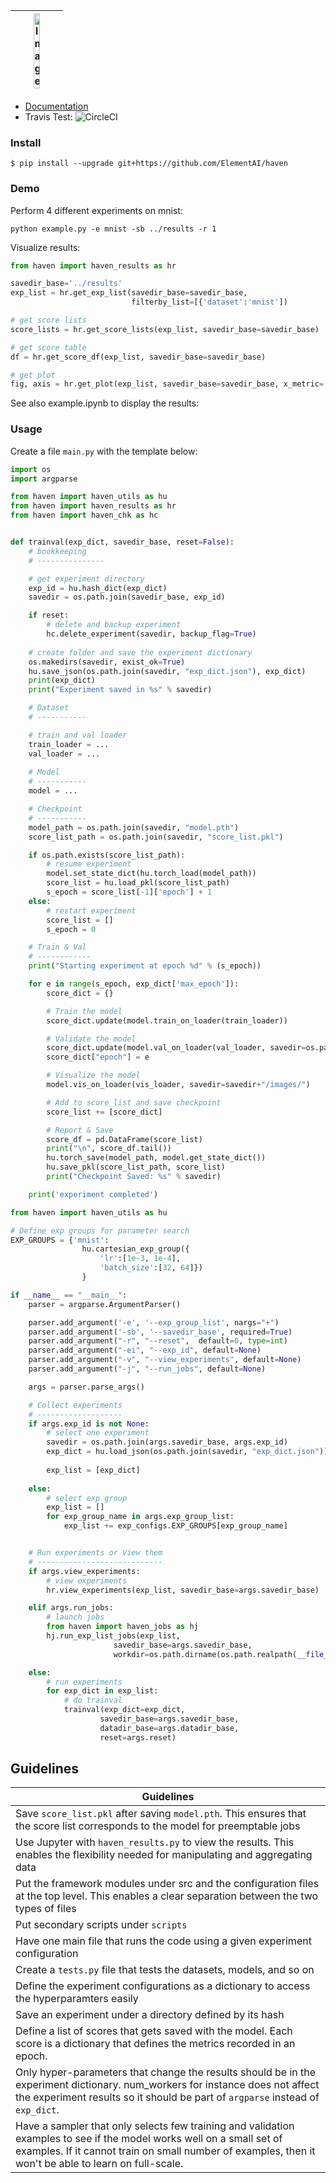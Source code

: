 <table>
    <thead>
        <tr>
            <th style="text-align:center;"><img src="docs/images/haven_logo.png" width="40%" alt="Image"></th>
        </tr>
    </thead>
    <tbody>
    </tbody>
</table>


- [Documentation](https://haven.readthedocs.io/en/latest/py-modindex.html)  
- Travis Test: ![CircleCI](https://circleci.com/gh/ElementAI/haven.svg)

<!-- ![](docs/images/haven_logo.png){:height="50%" width="50%"} -->
### Install
```
$ pip install --upgrade git+https://github.com/ElementAI/haven
```

### Demo

Perform 4 different experiments on mnist:

```
python example.py -e mnist -sb ../results -r 1
```

Visualize results:

```python
from haven import haven_results as hr

savedir_base='../results'
exp_list = hr.get_exp_list(savedir_base=savedir_base, 
                           filterby_list=[{'dataset':'mnist'])

# get score lists
score_lists = hr.get_score_lists(exp_list, savedir_base=savedir_base)

# get score table
df = hr.get_score_df(exp_list, savedir_base=savedir_base)

# get plot
fig, axis = hr.get_plot(exp_list, savedir_base=savedir_base, x_metric='epoch', y_metric='train_loss', legend_list=['model'])
```

See also example.ipynb to display the results:



### Usage

Create a file `main.py` with the template below: 

```python
import os
import argparse

from haven import haven_utils as hu
from haven import haven_results as hr
from haven import haven_chk as hc


def trainval(exp_dict, savedir_base, reset=False):
    # bookkeeping
    # ---------------

    # get experiment directory
    exp_id = hu.hash_dict(exp_dict)
    savedir = os.path.join(savedir_base, exp_id)

    if reset:
        # delete and backup experiment
        hc.delete_experiment(savedir, backup_flag=True)
    
    # create folder and save the experiment dictionary
    os.makedirs(savedir, exist_ok=True)
    hu.save_json(os.path.join(savedir, "exp_dict.json"), exp_dict)
    print(exp_dict)
    print("Experiment saved in %s" % savedir)

    # Dataset
    # -----------

    # train and val loader
    train_loader = ...
    val_loader = ...
   
    # Model
    # -----------
    model = ...

    # Checkpoint
    # -----------
    model_path = os.path.join(savedir, "model.pth")
    score_list_path = os.path.join(savedir, "score_list.pkl")

    if os.path.exists(score_list_path):
        # resume experiment
        model.set_state_dict(hu.torch_load(model_path))
        score_list = hu.load_pkl(score_list_path)
        s_epoch = score_list[-1]['epoch'] + 1
    else:
        # restart experiment
        score_list = []
        s_epoch = 0

    # Train & Val
    # ------------
    print("Starting experiment at epoch %d" % (s_epoch))

    for e in range(s_epoch, exp_dict['max_epoch']):
        score_dict = {}

        # Train the model
        score_dict.update(model.train_on_loader(train_loader))

        # Validate the model
        score_dict.update(model.val_on_loader(val_loader, savedir=os.path.join(savedir_base, exp_dict['dataset']['name'])))
        score_dict["epoch"] = e

        # Visualize the model
        model.vis_on_loader(vis_loader, savedir=savedir+"/images/")

        # Add to score_list and save checkpoint
        score_list += [score_dict]

        # Report & Save
        score_df = pd.DataFrame(score_list)
        print("\n", score_df.tail())
        hu.torch_save(model_path, model.get_state_dict())
        hu.save_pkl(score_list_path, score_list)
        print("Checkpoint Saved: %s" % savedir)

    print('experiment completed')

from haven import haven_utils as hu

# Define exp groups for parameter search
EXP_GROUPS = {'mnist':
                hu.cartesian_exp_group({
                    'lr':[1e-3, 1e-4],
                    'batch_size':[32, 64]})
                }

if __name__ == "__main__":
    parser = argparse.ArgumentParser()

    parser.add_argument('-e', '--exp_group_list', nargs="+")
    parser.add_argument('-sb', '--savedir_base', required=True)
    parser.add_argument("-r", "--reset",  default=0, type=int)
    parser.add_argument("-ei", "--exp_id", default=None)
    parser.add_argument("-v", "--view_experiments", default=None)
    parser.add_argument("-j", "--run_jobs", default=None)

    args = parser.parse_args()

    # Collect experiments
    # -------------------
    if args.exp_id is not None:
        # select one experiment
        savedir = os.path.join(args.savedir_base, args.exp_id)
        exp_dict = hu.load_json(os.path.join(savedir, "exp_dict.json"))        
        
        exp_list = [exp_dict]
        
    else:
        # select exp group
        exp_list = []
        for exp_group_name in args.exp_group_list:
            exp_list += exp_configs.EXP_GROUPS[exp_group_name]


    # Run experiments or View them
    # ----------------------------
    if args.view_experiments:
        # view experiments
        hr.view_experiments(exp_list, savedir_base=args.savedir_base)

    elif args.run_jobs:
        # launch jobs
        from haven import haven_jobs as hj
        hj.run_exp_list_jobs(exp_list, 
                       savedir_base=args.savedir_base, 
                       workdir=os.path.dirname(os.path.realpath(__file__)))

    else:
        # run experiments
        for exp_dict in exp_list:
            # do trainval
            trainval(exp_dict=exp_dict,
                    savedir_base=args.savedir_base,
                    datadir_base=args.datadir_base,
                    reset=args.reset)
```

## Guidelines

|Guidelines  |
|--- |
|Save `score_list.pkl` after saving `model.pth`. This ensures that the score list corresponds to the model for preemptable jobs |
|Use Jupyter with `haven_results.py` to view the results. This enables the flexibility needed for manipulating and aggregating data |
|Put the framework modules under src and the configuration files at the top level. This enables a clear separation between the two types of files |
|Put secondary scripts under `scripts`   |
|Have one main file that runs the code using a given experiment configuration  |
|Create a `tests.py` file that tests the datasets, models, and so on   |
|Define the experiment configurations as a dictionary to access the hyperparamters easily |
|Save an experiment under a directory defined by its hash |
| Define a list of scores that gets saved with the model. Each score is a dictionary that defines the metrics recorded in an epoch.  |
| Only hyper-parameters that change the results should be in the experiment dictionary. num_workers for instance does not affect the experiment results so it should be part of `argparse` instead of `exp_dict`.  |
| Have a sampler that only selects few training and validation examples to see if the model works well on a small set of examples. If it cannot train on small number of examples, then it won't be able to learn on full-scale. |

